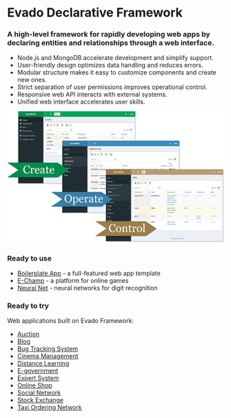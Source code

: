 # Evado Declarative Framework

### A high-level framework for rapidly developing web apps by declaring entities and relationships through a web interface.

- Node.js and MongoDB accelerate development and simplify support.
- User-friendly design optimizes data handling and reduces errors.
- Modular structure makes it easy to customize components and create new ones.
- Strict separation of user permissions improves operational control.
- Responsive web API interacts with external systems.
- Unified web interface accelerates user skills.

[![Evado Declarative Framework](doc/evado-framework-steps.jpg)](http://nervebit.com)

### Ready to use

- [Boilerplate App](https://github.com/mkhorin/evado-app-boilerplate) - a full-featured web app template
- [E-Champ](https://github.com/mkhorin/e-champ) - a platform for online games
- [Neural Net](https://github.com/mkhorin/neural-net) - neural networks for digit recognition

### Ready to try

Web applications built on Evado Framework:

- [Auction](https://github.com/mkhorin/evado-app-auction)
- [Blog](https://github.com/mkhorin/evado-app-blog)
- [Bug Tracking System](https://github.com/mkhorin/evado-app-bugs)
- [Cinema Management](https://github.com/mkhorin/evado-app-cinema)
- [Distance Learning](https://github.com/mkhorin/evado-app-elearning)
- [E-government](https://github.com/mkhorin/evado-app-egov)
- [Expert System](https://github.com/mkhorin/evado-app-expert)
- [Online Shop](https://github.com/mkhorin/evado-app-shop)
- [Social Network](https://github.com/mkhorin/evado-app-social)
- [Stock Exchange](https://github.com/mkhorin/evado-app-exchange)
- [Taxi Ordering Network](https://github.com/mkhorin/evado-app-taxi)